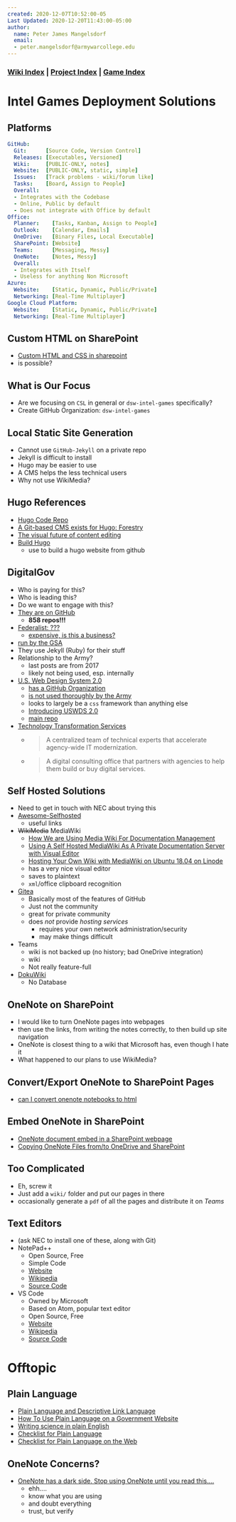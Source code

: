 ```yaml
---
created: 2020-12-07T10:52:00-05
Last Updated: 2020-12-20T11:43:00-05:00
author:
  name: Peter James Mangelsdorf
  email:
  - peter.mangelsdorf@armywarcollege.edu
---
```



### [Wiki Index](index.md) | [Project Index](../index.md) | [Game Index](../intel-game/index.md)


# Intel Games Deployment Solutions






## Platforms
```yaml
GitHub:
  Git:      [Source Code, Version Control]
  Releases: [Executables, Versioned]
  Wiki:     [PUBLIC-ONLY, notes]
  Website:  [PUBLIC-ONLY, static, simple]
  Issues:   [Track problems - wiki/forum like]
  Tasks:    [Board, Assign to People]
  Overall:
  - Integrates with the Codebase
  - Online, Public by default
  - Does not integrate with Office by default
Office:
  Planner:    [Tasks, Kanban, Assign to People]
  Outlook:    [Calendar, Emails]
  OneDrive:   [Binary Files, Local Executable]
  SharePoint: [Website]
  Teams:      [Messaging, Messy]
  OneNote:    [Notes, Messy]
  Overall:
  - Integrates with Itself
  - Useless for anything Non Microsoft
Azure:
  Website:    [Static, Dynamic, Public/Private]
  Networking: [Real-Time Multiplayer]
Google Cloud Platform:
  Website:    [Static, Dynamic, Public/Private]
  Networking: [Real-Time Multiplayer]
```




## Custom HTML on SharePoint
- [Custom HTML and CSS in sharepoint](https://sharepoint.stackexchange.com/questions/264764/custom-html-and-css-in-sharepoint)
- is possible?





## What is Our Focus
- Are we focusing on `CSL` in general or `dsw-intel-games` specifically?
- Create GitHub Organization: `dsw-intel-games`




## Local Static Site Generation
- Cannot use `GitHub-Jekyll` on a private repo
- Jekyll is difficult to install
- Hugo may be easier to use
- A CMS helps the less technical users
- Why not use WikiMedia?




## Hugo References
- [Hugo Code Repo](https://github.com/gohugoio/hugo)
- [A Git-based CMS exists for Hugo: Forestry](https://forestry.io/)
- [The visual future of content editing](https://www.youtube.com/watch?v=iPDCmbaEF0Y)
- [Build Hugo](https://github.com/lowply/build-hugo)
  - use to build a hugo website from github





## DigitalGov
- Who is paying for this?
- Who is leading this?
- Do we want to engage with this?
- [They are on GitHub](https://github.com/GSA)
  - **858 repos!!!**
- [Federalist: ???](https://federalist.18f.gov/)
  - [expensive, is this a business?](https://federalist.18f.gov/pricing/)
- [run by the GSA](https://en.wikipedia.org/wiki/General_Services_Administration)
- They use Jekyll (Ruby) for their stuff
- Relationship to the Army?
  - last posts are from 2017
  - likely not being used, esp. internally
- [U.S. Web Design System 2.0](https://designsystem.digital.gov/whats-new/updates/2019/04/08/introducing-uswds-2-0/)
  - [has a GitHub Organization](https://github.com/uswds/)
  - [is not used thoroughly by the Army](https://designsystem.digital.gov/getting-started/showcase/all/)
  - looks to largely be a `css` framework than anything else
  - [Introducing USWDS 2.0](https://designsystem.digital.gov/whats-new/updates/2019/04/08/introducing-uswds-2-0/)
  - [main repo](https://github.com/uswds/uswds)
- [Technology Transformation Services](https://www.gsa.gov/about-us/organization/federal-acquisition-service/technology-transformation-services)
  - > A centralized team of technical experts that accelerate agency-wide IT modernization.
  - > A digital consulting office that partners with agencies to help them build or buy digital services.






## Self Hosted Solutions
- Need to get in touch with NEC about trying this
- [Awesome-Selfhosted](https://github.com/awesome-selfhosted/awesome-selfhosted)
  - useful links
- ~~WikiMedia~~ MediaWiki
  - [How We are Using Media Wiki For Documentation Management](https://www.youtube.com/watch?v=_7Dk-leIPt0)
  - [Using A Self Hosted MediaWiki As A Private Documentation Server with Visual Editor](https://www.youtube.com/watch?v=DiZYiBf9ECM)
  - [Hosting Your Own Wiki with MediaWiki on Ubuntu 18.04 on Linode](https://www.youtube.com/watch?v=FN9VdCm0FrU)
  - has a very nice visual editor
  - saves to plaintext
  - `xml`/office clipboard recognition
- [Gitea](https://gitea.io/en-us/)
  - Basically most of the features of GitHub
  - Just not the community
  - great for private community
  - does *not* provide *hosting services*
    - requires your own network administration/security
    - may make things difficult
- Teams
  - wiki is not backed up (no history; bad OneDrive integration)
  - wiki
  - Not really feature-full
- [DokuWiki](https://www.dokuwiki.org/start)
  - No Database





## OneNote on SharePoint
- I would like to turn OneNote pages into webpages
- then use the links, from writing the notes correctly, to then build up site navigation
- OneNote is closest thing to a wiki that Microsoft has, even though I hate it
- What happened to our plans to use WikiMedia?





## Convert/Export OneNote to SharePoint Pages
- [can I convert onenote notebooks to html](https://answers.microsoft.com/en-us/msoffice/forum/all/can-i-convert-onenote-notebooks-to-html/38fce914-67fe-44c2-81c4-7ec68d8c6ace)




## Embed OneNote in SharePoint
- [OneNote document embed in a SharePoint webpage](https://answers.microsoft.com/en-us/msoffice/forum/all/onenote-document-embed-in-a-sharepoint-webpage/c197219d-dfd3-4d98-8fc2-3b73b25c88e6)
- [Copying OneNote Files from/to OneDrive and SharePoint](https://techcommunity.microsoft.com/t5/onenote/copying-onenote-files-from-to-onedrive-and-sharepoint/m-p/95329)





## Too Complicated
- Eh, screw it
- Just add a `wiki/` folder and put our pages in there
- occasionally generate a `pdf` of all the pages and distribute it on *Teams*




## Text Editors
- (ask NEC to install one of these, along with Git)
- NotePad++
  - Open Source, Free
  - Simple Code
  - [Website](https://notepad-plus-plus.org/)
  - [Wikipedia](https://en.wikipedia.org/wiki/Notepad%2B%2B)
  - [Source Code](https://github.com/notepad-plus-plus/notepad-plus-plus)
- VS Code
  - Owned by Microsoft
  - Based on Atom, popular text editor
  - Open Source, Free
  - [Website](https://code.visualstudio.com/)
  - [Wikipedia](https://en.wikipedia.org/wiki/Visual_Studio_Code)
  - [Source Code](https://github.com/Microsoft/vscode)








# Offtopic

## Plain Language
- [Plain Language and Descriptive Link Language](https://www.youtube.com/watch?v=H_XLTAEp6lQ)
- [How To Use Plain Language on a Government Website](https://www.youtube.com/watch?v=QtXSCwphuzg)
- [Writing science in plain English](https://www.youtube.com/watch?v=Mn7f5tsgjx8)
- [Checklist for Plain Language](https://www.plainlanguage.gov/resources/checklists/checklist/)
- [Checklist for Plain Language on the Web](https://www.plainlanguage.gov/resources/checklists/web-checklist/)

## OneNote Concerns?
- [OneNote has a dark side. Stop using OneNote until you read this....](https://community.spiceworks.com/topic/2246511-onenote-has-a-dark-side-stop-using-onenote-until-you-read-this)
  - ehh....
  - know what you are using
  - and doubt everything
  - trust, but verify










